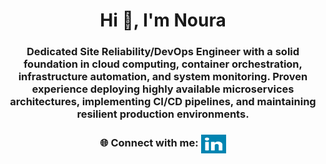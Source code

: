 <!--
**norahosny66/norahosny66** is a ✨ special ✨ repository because its `README.md` appears on your GitHub profile.
-->

<h1 align="center">Hi 👋, I'm Noura</h1>

<h3 align="center">
Dedicated Site Reliability/DevOps Engineer with a solid foundation in cloud computing, 
container orchestration, infrastructure automation, and system monitoring. Proven experience 
deploying highly available microservices architectures, implementing CI/CD pipelines, and 
maintaining resilient production environments.
</h3>
<h3 align="center">🌐 Connect with me: 
  <a href="https://linkedin.com/in/nourahosny81231/" target="_blank">
    <img align="center" src="https://github.com/norahosny66/norahosny66/blob/main/linkedin-svgrepo-com.svg" alt="LinkedIn Profile" height="30" width="40" />
  </a>

